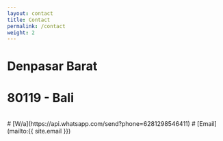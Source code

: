 ```yaml
---
layout: contact
title: Contact
permalink: /contact
weight: 2
---
```


# Denpasar Barat
# 80119 - Bali
<br>
# [W/a](https://api.whatsapp.com/send?phone=6281298546411)
# [Email](mailto:{{ site.email }})